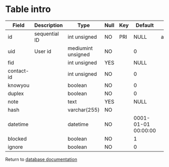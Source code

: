 Table intro
===========


| Field      | Description   | Type               | Null | Key | Default             | Extra          |    
| ---------- | ------------- | ------------------ | ---- | --- | ------------------- | -------------- |    
| id         | sequential ID | int unsigned       | NO   | PRI | NULL                | auto_increment |    
| uid        | User id       | mediumint unsigned | NO   |     | 0                   |                |    
| fid        |               | int unsigned       | YES  |     | NULL                |                |    
| contact-id |               | int unsigned       | NO   |     | 0                   |                |    
| knowyou    |               | boolean            | NO   |     | 0                   |                |    
| duplex     |               | boolean            | NO   |     | 0                   |                |    
| note       |               | text               | YES  |     | NULL                |                |    
| hash       |               | varchar(255)       | NO   |     |                     |                |    
| datetime   |               | datetime           | NO   |     | 0001-01-01 00:00:00 |                |    
| blocked    |               | boolean            | NO   |     | 1                   |                |    
| ignore     |               | boolean            | NO   |     | 0                   |                |    

Return to [database documentation](help/database)

